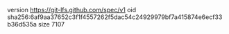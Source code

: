 version https://git-lfs.github.com/spec/v1
oid sha256:6af9aa37652c3f1f4557262f5dac54c24929979bf7a415874e6ecf33b36d535a
size 7107
